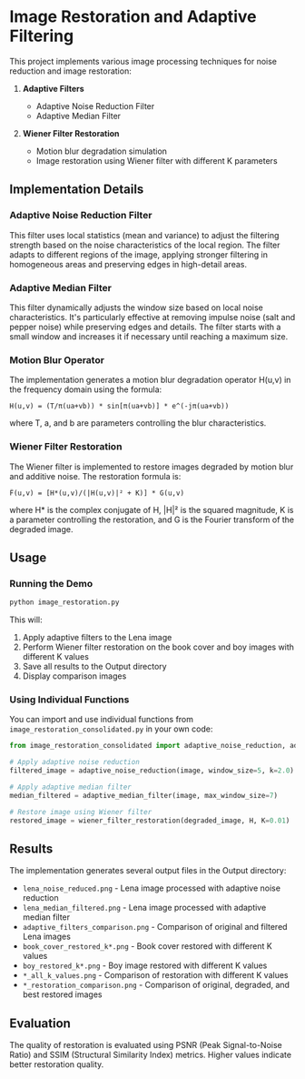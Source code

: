 # Image Restoration and Adaptive Filtering

This project implements various image processing techniques for noise reduction and image restoration:

1. **Adaptive Filters**
   - Adaptive Noise Reduction Filter
   - Adaptive Median Filter

2. **Wiener Filter Restoration**
   - Motion blur degradation simulation
   - Image restoration using Wiener filter with different K parameters

## Implementation Details

### Adaptive Noise Reduction Filter

This filter uses local statistics (mean and variance) to adjust the filtering strength based on the noise characteristics of the local region. The filter adapts to different regions of the image, applying stronger filtering in homogeneous areas and preserving edges in high-detail areas.

### Adaptive Median Filter

This filter dynamically adjusts the window size based on local noise characteristics. It's particularly effective at removing impulse noise (salt and pepper noise) while preserving edges and details. The filter starts with a small window and increases it if necessary until reaching a maximum size.

### Motion Blur Operator

The implementation generates a motion blur degradation operator H(u,v) in the frequency domain using the formula:

```
H(u,v) = (T/π(ua+vb)) * sin[π(ua+vb)] * e^(-jπ(ua+vb))
```

where T, a, and b are parameters controlling the blur characteristics.

### Wiener Filter Restoration

The Wiener filter is implemented to restore images degraded by motion blur and additive noise. The restoration formula is:

```
F̂(u,v) = [H*(u,v)/(|H(u,v)|² + K)] * G(u,v)
```

where H* is the complex conjugate of H, |H|² is the squared magnitude, K is a parameter controlling the restoration, and G is the Fourier transform of the degraded image.

## Usage

### Running the Demo

```bash
python image_restoration.py
```

This will:
1. Apply adaptive filters to the Lena image
2. Perform Wiener filter restoration on the book cover and boy images with different K values
3. Save all results to the Output directory
4. Display comparison images

### Using Individual Functions

You can import and use individual functions from `image_restoration_consolidated.py` in your own code:

```python
from image_restoration_consolidated import adaptive_noise_reduction, adaptive_median_filter, wiener_filter_restoration

# Apply adaptive noise reduction
filtered_image = adaptive_noise_reduction(image, window_size=5, k=2.0)

# Apply adaptive median filter
median_filtered = adaptive_median_filter(image, max_window_size=7)

# Restore image using Wiener filter
restored_image = wiener_filter_restoration(degraded_image, H, K=0.01)
```

## Results

The implementation generates several output files in the Output directory:

- `lena_noise_reduced.png` - Lena image processed with adaptive noise reduction
- `lena_median_filtered.png` - Lena image processed with adaptive median filter
- `adaptive_filters_comparison.png` - Comparison of original and filtered Lena images
- `book_cover_restored_k*.png` - Book cover restored with different K values
- `boy_restored_k*.png` - Boy image restored with different K values
- `*_all_k_values.png` - Comparison of restoration with different K values
- `*_restoration_comparison.png` - Comparison of original, degraded, and best restored images

## Evaluation

The quality of restoration is evaluated using PSNR (Peak Signal-to-Noise Ratio) and SSIM (Structural Similarity Index) metrics. Higher values indicate better restoration quality.